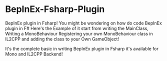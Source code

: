 # BepInEx-Fsharp-Plugin
BepInEx plugin in Fsharp!
You might be wondering on how do code BepInEx plugin in F#
Here's the Example of it start from writing the MainClass, Writing a MonoBehaviour
Registering your own MonoBehaviour class in IL2CPP and adding the class to your Own GameObject!

It's the complete basic in writing BepInEx plugin in Fsharp
it's available for Mono and IL2CPP Backend!
